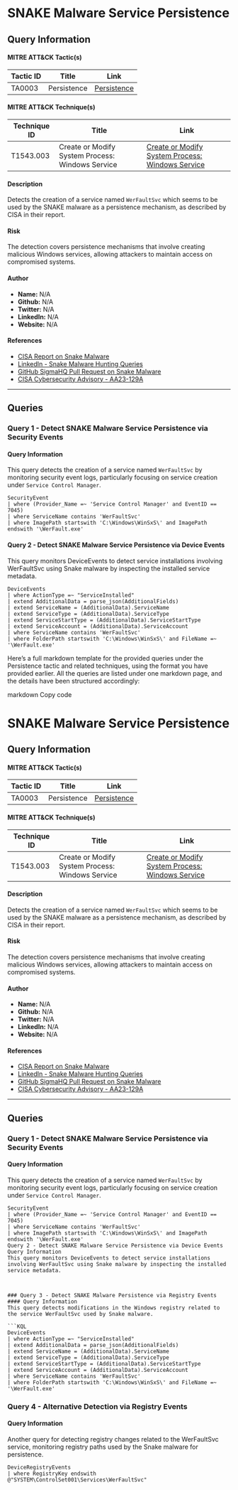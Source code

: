 # SNAKE Malware Service Persistence

## Query Information

#### MITRE ATT&CK Tactic(s)

| Tactic ID | Title    | Link    |
| ---  | --- | --- |
| TA0003 | Persistence | [Persistence](https://attack.mitre.org/tactics/TA0003/) |

#### MITRE ATT&CK Technique(s)

| Technique ID | Title    | Link    |
| ---  | --- | --- |
| T1543.003 | Create or Modify System Process: Windows Service | [Create or Modify System Process: Windows Service](https://attack.mitre.org/techniques/T1543/003/) |

#### Description
Detects the creation of a service named `WerFaultSvc` which seems to be used by the SNAKE malware as a persistence mechanism, as described by CISA in their report.

#### Risk
The detection covers persistence mechanisms that involve creating malicious Windows services, allowing attackers to maintain access on compromised systems.

#### Author <Optional>
- **Name:** N/A
- **Github:** N/A
- **Twitter:** N/A
- **LinkedIn:** N/A
- **Website:** N/A

#### References
- [CISA Report on Snake Malware](https://media.defense.gov/2023/May/09/2003218554/-1/-1/0/JOINT_CSA_HUNTING_RU_INTEL_SNAKE_MALWARE_20230509.PDF)
- [LinkedIn - Snake Malware Hunting Queries](https://www.linkedin.com/pulse/snake-malware-hunting-queries-kql-jani-vleurinck/)
- [GitHub SigmaHQ Pull Request on Snake Malware](https://github.com/SigmaHQ/sigma/pull/4231/files)
- [CISA Cybersecurity Advisory - AA23-129A](https://www.cisa.gov/news-events/cybersecurity-advisories/aa23-129a)

---

## Queries

### Query 1 - Detect SNAKE Malware Service Persistence via Security Events

#### Query Information
This query detects the creation of a service named `WerFaultSvc` by monitoring security event logs, particularly focusing on service creation under `Service Control Manager`.
```KQL
SecurityEvent 
| where (Provider_Name =~ 'Service Control Manager' and EventID == 7045) 
| where ServiceName contains 'WerFaultSvc' 
| where ImagePath startswith 'C:\Windows\WinSxS\' and ImagePath endswith '\WerFault.exe'
```
#### Query 2 - Detect SNAKE Malware Service Persistence via Device Events
This query monitors DeviceEvents to detect service installations involving WerFaultSvc using Snake malware by inspecting the installed service metadata.

```KQL
DeviceEvents
| where ActionType =~ "ServiceInstalled"
| extend AdditionalData = parse_json(AdditionalFields)
| extend ServiceName = (AdditionalData).ServiceName
| extend ServiceType = (AdditionalData).ServiceType
| extend ServiceStartType = (AdditionalData).ServiceStartType
| extend ServiceAccount = (AdditionalData).ServiceAccount
| where ServiceName contains 'WerFaultSvc' 
| where FolderPath startswith 'C:\Windows\WinSxS\' and FileName =~ '\WerFault.exe'
```


Here’s a full markdown template for the provided queries under the Persistence tactic and related techniques, using the format you have provided earlier. All the queries are listed under one markdown page, and the details have been structured accordingly:

markdown
Copy code
# SNAKE Malware Service Persistence

## Query Information

#### MITRE ATT&CK Tactic(s)

| Tactic ID | Title    | Link    |
| ---  | --- | --- |
| TA0003 | Persistence | [Persistence](https://attack.mitre.org/tactics/TA0003/) |

#### MITRE ATT&CK Technique(s)

| Technique ID | Title    | Link    |
| ---  | --- | --- |
| T1543.003 | Create or Modify System Process: Windows Service | [Create or Modify System Process: Windows Service](https://attack.mitre.org/techniques/T1543/003/) |

#### Description
Detects the creation of a service named `WerFaultSvc` which seems to be used by the SNAKE malware as a persistence mechanism, as described by CISA in their report.

#### Risk
The detection covers persistence mechanisms that involve creating malicious Windows services, allowing attackers to maintain access on compromised systems.

#### Author <Optional>
- **Name:** N/A
- **Github:** N/A
- **Twitter:** N/A
- **LinkedIn:** N/A
- **Website:** N/A

#### References
- [CISA Report on Snake Malware](https://media.defense.gov/2023/May/09/2003218554/-1/-1/0/JOINT_CSA_HUNTING_RU_INTEL_SNAKE_MALWARE_20230509.PDF)
- [LinkedIn - Snake Malware Hunting Queries](https://www.linkedin.com/pulse/snake-malware-hunting-queries-kql-jani-vleurinck/)
- [GitHub SigmaHQ Pull Request on Snake Malware](https://github.com/SigmaHQ/sigma/pull/4231/files)
- [CISA Cybersecurity Advisory - AA23-129A](https://www.cisa.gov/news-events/cybersecurity-advisories/aa23-129a)

---

## Queries

### Query 1 - Detect SNAKE Malware Service Persistence via Security Events

#### Query Information
This query detects the creation of a service named `WerFaultSvc` by monitoring security event logs, particularly focusing on service creation under `Service Control Manager`.

```KQL
SecurityEvent 
| where (Provider_Name =~ 'Service Control Manager' and EventID == 7045) 
| where ServiceName contains 'WerFaultSvc' 
| where ImagePath startswith 'C:\Windows\WinSxS\' and ImagePath endswith '\WerFault.exe'
Query 2 - Detect SNAKE Malware Service Persistence via Device Events
Query Information
This query monitors DeviceEvents to detect service installations involving WerFaultSvc using Snake malware by inspecting the installed service metadata.



### Query 3 - Detect SNAKE Malware Persistence via Registry Events
#### Query Information
This query detects modifications in the Windows registry related to the service WerFaultSvc used by Snake malware.

```KQL
DeviceEvents
| where ActionType =~ "ServiceInstalled"
| extend AdditionalData = parse_json(AdditionalFields)
| extend ServiceName = (AdditionalData).ServiceName
| extend ServiceType = (AdditionalData).ServiceType
| extend ServiceStartType = (AdditionalData).ServiceStartType
| extend ServiceAccount = (AdditionalData).ServiceAccount
| where ServiceName contains 'WerFaultSvc' 
| where FolderPath startswith 'C:\Windows\WinSxS\' and FileName =~ '\WerFault.exe'
```
### Query 4 - Alternative Detection via Registry Events
#### Query Information
Another query for detecting registry changes related to the WerFaultSvc service, monitoring registry paths used by the Snake malware for persistence.

```KQL
DeviceRegistryEvents
| where RegistryKey endswith @"SYSTEM\ControlSet001\Services\WerFaultSvc"
```
